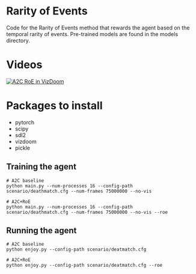 # Rarity of Events
Code for the Rarity of Events method that rewards the agent based on the temporal rarity of events.
Pre-trained models are found in the models directory.

# Videos
[![A2C RoE in VizDoom](https://img.youtube.com/vi/v5NkHVuV8gs/0.jpg)](https://www.youtube.com/watch?v=YG-lf732a0U&list=PL3-IRrahTCWLSDCYij20BDn-uKdVGOiu9 "A2C+RoE in VizDoom")

# Packages to install
* pytorch
* scipy
* sdl2
* vizdoom
* pickle

## Training the agent
~~~~
# A2C baseline
python main.py --num-processes 16 --config-path scenario/deathmatch.cfg --num-frames 75000000 --no-vis

# A2C+RoE
python main.py --num-processes 16 --config-path scenario/deathmatch.cfg --num-frames 75000000 --no-vis --roe
~~~~

## Running the agent
~~~~
# A2C baseline
python enjoy.py --config-path scenario/deatmatch.cfg

# A2C+RoE
python enjoy.py --config-path scenario/deatmatch.cfg --roe
~~~~

